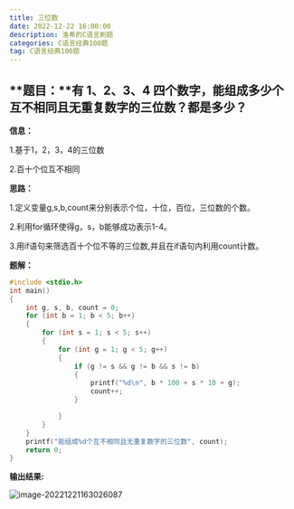 ```yaml
---
title: 三位数
date: 2022-12-22 16:00:00
description: 洛希的C语言刷题
categories: C语言经典100题
tag: C语言经典100题
---
```

**题目：**有 **1、2、3、4** 四个数字，能组成多少个互不相同且无重复数字的三位数？都是多少？
-------------------------------------------------------------------------------------------------------------------------------------------------------------------------------------------

**信息：**

1.基于1，2，3，4的三位数

2.百十个位互不相同

**思路：**

1.定义变量g,s,b,count来分别表示个位，十位，百位，三位数的个数。

2.利用for循环使得g，s，b能够成功表示1-4。

3.用if语句来筛选百十个位不等的三位数,并且在if语句内利用count计数。

**题解：**

```c
#include <stdio.h>
int main()
{
    int g, s, b, count = 0;
    for (int b = 1; b < 5; b++)
    {
        for (int s = 1; s < 5; s++)
        {
            for (int g = 1; g < 5; g++)
            {
                if (g != s && g != b && s != b)
                {
                    printf("%d\n", b * 100 + s * 10 + g);
                    count++;
                }

            }
        }
    }
    printf("能组成%d个互不相同且无重复数字的三位数", count);
    return 0;
}
```

**输出结果:**

![image-20221221163026087](https://luoxi2334.oss-cn-shanghai.aliyuncs.com/luoxi-picture/202212211630177.png)